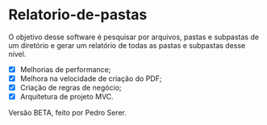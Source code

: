 # Relatorio-de-pastas 

O objetivo desse software é pesquisar por arquivos, pastas e subpastas de um diretório e gerar um relatório de todas as pastas e subpastas desse nível. 

- [x] Melhorias de performance;
- [x] Melhora na velocidade de criação do PDF;
- [x] Criação de regras de negócio;
- [x] Arquitetura de projeto MVC.

Versão BETA, feito por Pedro Serer.

